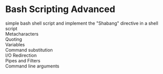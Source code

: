 # Bash Scripting Advanced

simple bash shell script and implement the "Shabang" directive in a shell script \
Metacharacters\
Quoting\
Variables\
Command substitution\
I/O Redirection\
Pipes and Filters\
Command line arguments
